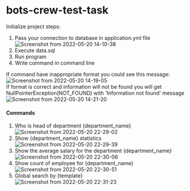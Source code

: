 # bots-crew-test-task

Initialize project steps:
1) Pass your connection to database in application.yml file ![Screenshot from 2022-05-20 14-10-38](https://user-images.githubusercontent.com/80060514/169515936-28cfca7c-acae-4a69-9fcb-592401276740.png)
2) Execute data.sql
3) Run program
4) Write command in command line  

If command have inappropriate format you could see this message:  
![Screenshot from 2022-05-20 14-19-05](https://user-images.githubusercontent.com/80060514/169517167-7c327fc3-2654-47b9-9b07-a90e3f2724ed.png)  
If format is correct and information will not be found you will get NullPointerException(NOT_FOUND) with 'Information not found' message
![Screenshot from 2022-05-20 14-21-20](https://user-images.githubusercontent.com/80060514/169517512-4448c269-2806-4d5e-bd1e-a71a0d6f3ac1.png)  

#### Commands
1) Who is head of department {department_name}  
![Screenshot from 2022-05-20 22-29-02](https://user-images.githubusercontent.com/80060514/169598471-9b6280b6-9cec-42fe-9c15-308eb8a97825.png)
2) Show {department_name} statistics  
![Screenshot from 2022-05-20 22-29-39](https://user-images.githubusercontent.com/80060514/169598552-7cb53299-b3a2-49c7-881c-d43c65c1159a.png)
3) Show the average salary for the department {department_name}  
![Screenshot from 2022-05-20 22-30-06](https://user-images.githubusercontent.com/80060514/169598646-f072c997-0895-40dc-86ed-faa44aca3824.png)
4) Show count of employee for {department_name}  
![Screenshot from 2022-05-20 22-30-51](https://user-images.githubusercontent.com/80060514/169598709-28b12349-e559-403b-ba3d-159550daefb1.png)
5) Global search by {template}  
![Screenshot from 2022-05-20 22-31-23](https://user-images.githubusercontent.com/80060514/169598742-8fb21ce4-08fc-4d14-bbac-c71802d267db.png)
